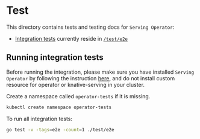 # Test

This directory contains tests and testing docs for `Serving Operator`:

- [Integration tests](#running-integration-tests) currently reside in
  [`/test/e2e`](./e2e)

## Running integration tests

Before running the integration, please make sure you have installed
`Serving Operator` by following the instruction [here](../README.md), and do not
install custom resource for operator or knative-serving in your cluster.

Create a namespace called `operator-tests` if it is missing.

```bash
kubectl create namespace operator-tests
```

To run all integration tests:

```bash
go test -v -tags=e2e -count=1 ./test/e2e
```
